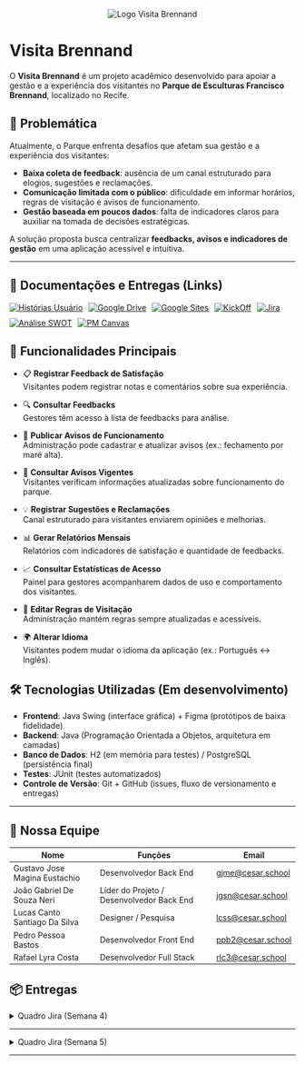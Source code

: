 <p align="center">
  <img src="./img/Logo_VisitaBrennand.jpg" alt="Logo Visita Brennand" width="200"/>
</p>

# Visita Brennand

O **Visita Brennand** é um projeto acadêmico desenvolvido para apoiar a gestão e a experiência dos visitantes no **Parque de Esculturas Francisco Brennand**, localizado no Recife.  

## 📌 Problemática
Atualmente, o Parque enfrenta desafios que afetam sua gestão e a experiência dos visitantes:
- **Baixa coleta de feedback**: ausência de um canal estruturado para elogios, sugestões e reclamações.  
- **Comunicação limitada com o público**: dificuldade em informar horários, regras de visitação e avisos de funcionamento.  
- **Gestão baseada em poucos dados**: falta de indicadores claros para auxiliar na tomada de decisões estratégicas.  

A solução proposta busca centralizar **feedbacks, avisos e indicadores de gestão** em uma aplicação acessível e intuitiva.

---

## 📄 Documentações e Entregas (Links)

<div style="display: flex; align-items: center; gap: 10px; flex-wrap: wrap;">
  <a href="https://docs.google.com/document/d/12Fj4DX9tTvbc31AGvwXpeuyvARtjupZfu_TwBxuqVjU/edit?usp=sharing">
    <img src="https://img.shields.io/badge/Histórias-483D8B?style=for-the-badge&logo=google&logoColor=white" alt="Histórias Usuário"/></a>
  <a href="https://drive.google.com/drive/folders/1TBk3Qneg3wAwwhrbvpZVWppfCS6HVQIr">
    <img src="https://img.shields.io/badge/Google_Drive-FFA500?style=for-the-badge&logo=google&logoColor=white" alt="Google Drive"/></a>
  <a href="https://sites.google.com/cesar.school/projetos-3-si-2024-2/in%C3%ADcio">
    <img src="https://img.shields.io/badge/Google_Sites-4285F4?style=for-the-badge&logo=google&logoColor=white" alt="Google Sites"/></a>
  <a href="https://www.canva.com/design/DAGi7slDL1Y/ITt9uGZoqL3QQN_6AGuAAg/edit?utm_content=DAGi7slDL1Y&utm_campaign=designshare&utm_medium=link2&utm_source=sharebutton">
    <img src="https://img.shields.io/badge/Apresentação KickOff-a7532c?style=for-the-badge&logo=Canva&logoColor=white" alt="KickOff"/></a>
    <a href="https://visita-brennand.atlassian.net/jira/software/projects/VB/boards/2?atlOrigin=eyJpIjoiYjM4YWQxYTY5YmU0NGVmYmE3OTkxYzljZTc3YjM2NTkiLCJwIjoiaiJ9">
    <img src="https://img.shields.io/badge/Jira-0000ff?style=for-the-badge&logo=Jira&logoColor=white" alt="Jira"/></a>
    <a href="https://www.canva.com/design/DAG0FgfShx0/rdwNWd089Bb1cmDjb7P6Eg/edit?utm_content=DAG0FgfShx0&utm_campaign=designshare&utm_medium=link2&utm_source=sharebutton">
    <img src="https://img.shields.io/badge/Análise SWOT-9d00ff?style=for-the-badge&logo=Canva&logoColor=white" alt="Análise SWOT"/></a>
    <a href="https://www.canva.com/design/DAGxgFQT2AY/W5hQfgIQoV-rSMUm5w2Mcg/edit?utm_content=DAGxgFQT2AY&utm_campaign=designshare&utm_medium=link2&utm_source=sharebutton">
    <img src="https://img.shields.io/badge/PM Canvas- 9d00ff?style=for-the-badge&logo=Canva&logoColor=white" alt="PM Canvas"/></a>

    
</div>

## 🚀 Funcionalidades Principais 
- 📋 **Registrar Feedback de Satisfação**  
  Visitantes podem registrar notas e comentários sobre sua experiência.  

- 🔍 **Consultar Feedbacks**  
  Gestores têm acesso à lista de feedbacks para análise.  

- 📢 **Publicar Avisos de Funcionamento**  
  Administração pode cadastrar e atualizar avisos (ex.: fechamento por maré alta).  

- 👀 **Consultar Avisos Vigentes**  
  Visitantes verificam informações atualizadas sobre funcionamento do parque.  

- 💡 **Registrar Sugestões e Reclamações**  
  Canal estruturado para visitantes enviarem opiniões e melhorias.  

- 📊 **Gerar Relatórios Mensais**  
  Relatórios com indicadores de satisfação e quantidade de feedbacks.  

- 📈 **Consultar Estatísticas de Acesso**  
  Painel para gestores acompanharem dados de uso e comportamento dos visitantes.  

- 📜 **Editar Regras de Visitação**  
  Administração mantém regras sempre atualizadas e acessíveis.  

- 🌍 **Alterar Idioma**  
  Visitantes podem mudar o idioma da aplicação (ex.: Português ↔ Inglês).  


## 🛠️ Tecnologias Utilizadas (Em desenvolvimento)
- **Frontend**: Java Swing (interface gráfica) + Figma (protótipos de baixa fidelidade)  
- **Backend**: Java (Programação Orientada a Objetos, arquitetura em camadas)  
- **Banco de Dados**: H2 (em memória para testes) / PostgreSQL (persistência final)  
- **Testes**: JUnit (testes automatizados)  
- **Controle de Versão**: Git + GitHub (issues, fluxo de versionamento e entregas)  

---

## 👥 Nossa Equipe


| Nome | Funções | Email |
|------|---------|-------|
| Gustavo Jose Magina Eustachio | Desenvolvedor Back End | [gjme@cesar.school](mailto:gjme@cesar.school) |
| João Gabriel De Souza Neri | Líder do Projeto / Desenvolvedor Back End | [jgsn@cesar.school](mailto:jgsn@cesar.school) |
| Lucas Canto Santiago Da Silva | Designer / Pesquisa | [lcss@cesar.school](mailto:lcss@cesar.school) |
| Pedro Pessoa Bastos | Desenvolvedor Front End | [ppb2@cesar.school](mailto:ppb2@cesar.school) |
| Rafael Lyra Costa | Desenvolvedor Full Stack | [rlc3@cesar.school](mailto:rlc3@cesar.school) |

## 📦 Entregas

<details>
  <summary>Quadro Jira (Semana 4)</summary>

  ![Quadro Jira](img/semana4_quadro.png)
</details>

---

<details>
  <summary>Quadro Jira (Semana 5)</summary>

  ![Quadro Jira](img/semana5_quadro.png)
</details>

---

